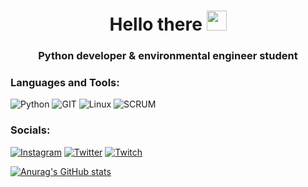 <h1 align="center">Hello there
<img src="https://github.com/blackcater/blackcater/raw/main/images/Hi.gif" height="32"/></h1>
<h3 align="center">Python developer & environmental engineer student</h3>

### Languages and Tools:
![Python](https://img.shields.io/badge/-Python3.10-9cf)
![GIT](https://img.shields.io/badge/-GIT-9cf)
![Linux](https://img.shields.io/badge/-Linux-9cf)
![SCRUM](https://img.shields.io/badge/-SCRUM-9cf)

### Socials:
[![Instagram](https://img.shields.io/badge/-Instagram-090909?style=for-the-badge&logo=instagram&logoColor=B4068E)](https://www.instagram.com/dinozzzzzawrik.sss)
[![Twitter](https://img.shields.io/badge/-Twitter-090909?style=for-the-badge&logo=Twitter&logoColor=1C9DEB)](https://twitter.com/dinoziXD)
[![Twitch](https://img.shields.io/badge/-Twitch-090909?style=for-the-badge&logo=Twitch&logoColor=007BB6)](https://www.twitch.tv/dinozzzzzawrik)

[![Anurag's GitHub stats](https://github-readme-stats.vercel.app/api?username=dinozzzzzawrik)](https://github.com/anuraghazra/github-readme-stats)
